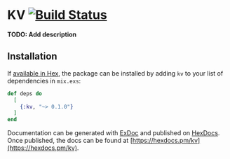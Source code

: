 # KV [![Build Status](https://github.com/joaogularte/kv/workflows/Elixir%20CI/badge.svg)](https://github.com/joaogularte/kv/actions?query=workflow%3A%22Elixir+CI%22)

**TODO: Add description**

## Installation

If [available in Hex](https://hex.pm/docs/publish), the package can be installed
by adding `kv` to your list of dependencies in `mix.exs`:

```elixir
def deps do
  [
    {:kv, "~> 0.1.0"}
  ]
end
```

Documentation can be generated with [ExDoc](https://github.com/elixir-lang/ex_doc)
and published on [HexDocs](https://hexdocs.pm). Once published, the docs can
be found at [https://hexdocs.pm/kv](https://hexdocs.pm/kv).

